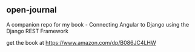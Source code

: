 ## open-journal
A companion repo for my book - Connecting Angular to Django using the Django REST Framework

get the book at https://www.amazon.com/dp/B086JC4LHW
